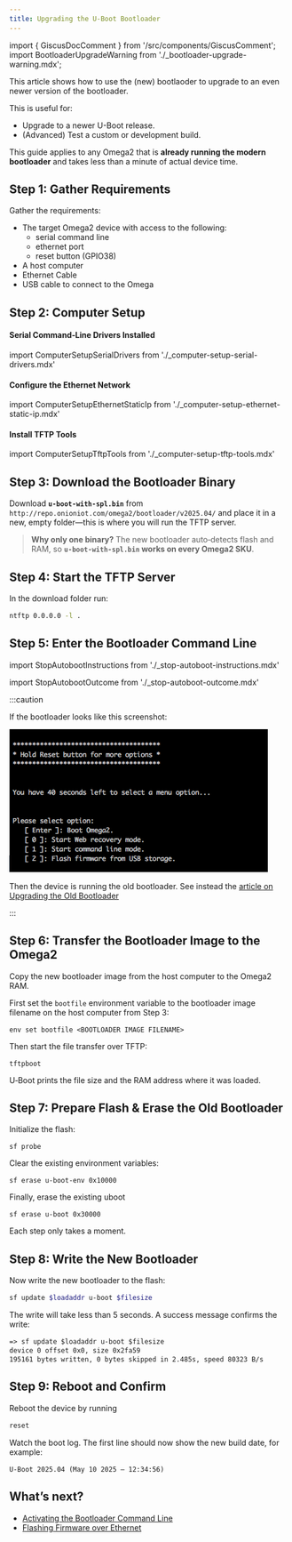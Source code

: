 ```yaml
---
title: Upgrading the U-Boot Bootloader
---
```

import { GiscusDocComment } from '/src/components/GiscusComment';
import BootloaderUpgradeWarning from './_bootloader-upgrade-warning.mdx';

This article shows how to use the (new) bootlaoder to upgrade to an even newer version of the bootloader.

This is useful for:
- Upgrade to a newer U-Boot release.
- (Advanced) Test a custom or development build.

This guide applies to any Omega2 that is **already running the modern bootloader** and takes less than a minute of actual device time.

<BootloaderUpgradeWarning/>


## Step 1: Gather Requirements

Gather the requirements:
- The target Omega2 device with access to the following:
    - serial command line
    - ethernet port
    - reset button (GPIO38)
- A host computer
- Ethernet Cable
- USB cable to connect to the Omega

## Step 2: Computer Setup

#### Serial Command‑Line Drivers Installed
import ComputerSetupSerialDrivers from './_computer-setup-serial-drivers.mdx'

<ComputerSetupSerialDrivers/>

#### Configure the Ethernet Network
import ComputerSetupEthernetStaticIp from './_computer-setup-ethernet-static-ip.mdx'

<ComputerSetupEthernetStaticIp/>

#### Install TFTP Tools
import ComputerSetupTftpTools from './_computer-setup-tftp-tools.mdx'

<ComputerSetupTftpTools/>

## Step 3: Download the Bootloader Binary

<!-- TODO: update this with real filename -->

Download **`u-boot-with-spl.bin`** from `http://repo.onioniot.com/omega2/bootloader/v2025.04/` and place it in a new, empty folder—this is where you will run the TFTP server.

> **Why only one binary?**  The new bootloader auto‑detects flash and RAM, so **`u-boot-with-spl.bin` works on every Omega2 SKU**.

## Step 4: Start the TFTP Server
In the download folder run:

```bash
ntftp 0.0.0.0 -l .
```

## Step 5: Enter the Bootloader Command Line

import StopAutobootInstructions from './_stop-autoboot-instructions.mdx'

<StopAutobootInstructions/>

import StopAutobootOutcome from './_stop-autoboot-outcome.mdx'

<StopAutobootOutcome/>

:::caution

If the bootloader looks like this screenshot: 

![previous omega2 bootloader boot menu](./assets/old-bootloader-menu.png)

Then the device is running the old bootloader. See instead the [article on Upgrading the Old Bootloader](/bootloader/upgrading-old-bootloader)

:::

## Step 6: Transfer the Bootloader Image to the Omega2

Copy the new bootloader image from the host computer to the Omega2 RAM.

First set the `bootfile` environment variable to the bootloader image filename on the host computer from Step 3:

<!-- TODO: change bootloader image filename to a default value -->

```
env set bootfile <BOOTLOADER IMAGE FILENAME>
```

Then start the file transfer over TFTP:

```
tftpboot
```

U‑Boot prints the file size and the RAM address where it was loaded.

## Step 7: Prepare Flash & Erase the Old Bootloader


<BootloaderUpgradeWarning/>

Initialize the flash:

```
sf probe
```

Clear the existing environment variables:
```
sf erase u-boot-env 0x10000 
```

Finally, erase the existing uboot
```
sf erase u-boot 0x30000
```

Each step only takes a moment.

## Step 8: Write the New Bootloader

Now write the new bootloader to the flash:

```bash
sf update $loadaddr u-boot $filesize
```

The write will take less than 5 seconds. A success message confirms the write:

```
=> sf update $loadaddr u-boot $filesize
device 0 offset 0x0, size 0x2fa59
195161 bytes written, 0 bytes skipped in 2.485s, speed 80323 B/s
```

## Step 9: Reboot and Confirm

Reboot the device by running 

```bash
reset
```
Watch the boot log. The first line should now show the new build date, for example:

```
U-Boot 2025.04 (May 10 2025 – 12:34:56)
```

## What’s next?
- [Activating the Bootloader Command Line](/bootloader/activating-bootloader)
- [Flashing Firmware over Ethernet](/bootloader/flashing-firmware-over-ethernet)

<GiscusDocComment />
